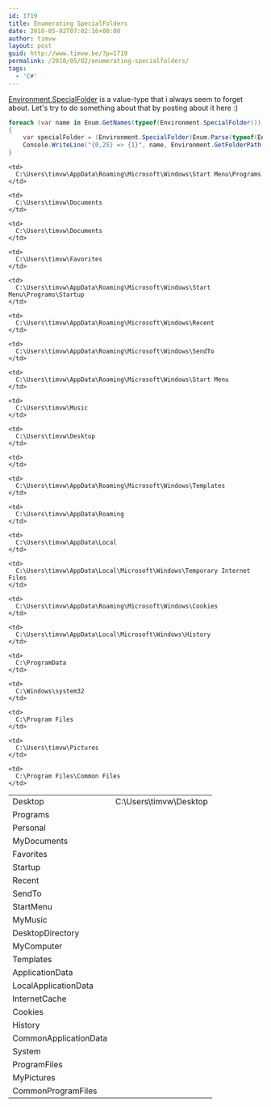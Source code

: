 ```yaml
---
id: 1719
title: Enumerating SpecialFolders
date: 2010-05-02T07:02:16+00:00
author: timvw
layout: post
guid: http://www.timvw.be/?p=1719
permalink: /2010/05/02/enumerating-specialfolders/
tags:
  - 'C#'
---
```

[Environment.SpecialFolder](http://msdn.microsoft.com/en-us/library/system.environment.specialfolder.aspx) is a value-type that i always seem to forget about. Let's try to do something about that by posting about it here :)

```csharp
foreach (var name in Enum.GetNames(typeof(Environment.SpecialFolder)))
{
	var specialFolder = (Environment.SpecialFolder)Enum.Parse(typeof(Environment.SpecialFolder), name);
	Console.WriteLine("{0,25} => {1}", name, Environment.GetFolderPath(specialFolder));
}
```

<table>
  <tr>
    <td>
      Desktop
    </td>
    <td>
      C:\Users\timvw\Desktop
    </td>
  </tr>
  
  <tr>
    <td>
      Programs
    </td>
    
    <td>
      C:\Users\timvw\AppData\Roaming\Microsoft\Windows\Start Menu\Programs
    </td>
  </tr>
  
  <tr>
    <td>
      Personal
    </td>
    
    <td>
      C:\Users\timvw\Documents
    </td>
  </tr>
  
  <tr>
    <td>
      MyDocuments
    </td>
    
    <td>
      C:\Users\timvw\Documents
    </td>
  </tr>
  
  <tr>
    <td>
      Favorites
    </td>
    
    <td>
      C:\Users\timvw\Favorites
    </td>
  </tr>
  
  <tr>
    <td>
      Startup
    </td>
    
    <td>
      C:\Users\timvw\AppData\Roaming\Microsoft\Windows\Start Menu\Programs\Startup
    </td>
  </tr>
  
  <tr>
    <td>
      Recent
    </td>
    
    <td>
      C:\Users\timvw\AppData\Roaming\Microsoft\Windows\Recent
    </td>
  </tr>
  
  <tr>
    <td>
      SendTo
    </td>
    
    <td>
      C:\Users\timvw\AppData\Roaming\Microsoft\Windows\SendTo
    </td>
  </tr>
  
  <tr>
    <td>
      StartMenu
    </td>
    
    <td>
      C:\Users\timvw\AppData\Roaming\Microsoft\Windows\Start Menu
    </td>
  </tr>
  
  <tr>
    <td>
      MyMusic
    </td>
    
    <td>
      C:\Users\timvw\Music
    </td>
  </tr>
  
  <tr>
    <td>
      DesktopDirectory
    </td>
    
    <td>
      C:\Users\timvw\Desktop
    </td>
  </tr>
  
  <tr>
    <td>
      MyComputer
    </td>
    
    <td>
    </td>
  </tr>
  
  <tr>
    <td>
      Templates
    </td>
    
    <td>
      C:\Users\timvw\AppData\Roaming\Microsoft\Windows\Templates
    </td>
  </tr>
  
  <tr>
    <td>
      ApplicationData
    </td>
    
    <td>
      C:\Users\timvw\AppData\Roaming
    </td>
  </tr>
  
  <tr>
    <td>
      LocalApplicationData
    </td>
    
    <td>
      C:\Users\timvw\AppData\Local
    </td>
  </tr>
  
  <tr>
    <td>
      InternetCache
    </td>
    
    <td>
      C:\Users\timvw\AppData\Local\Microsoft\Windows\Temporary Internet Files
    </td>
  </tr>
  
  <tr>
    <td>
      Cookies
    </td>
    
    <td>
      C:\Users\timvw\AppData\Roaming\Microsoft\Windows\Cookies
    </td>
  </tr>
  
  <tr>
    <td>
      History
    </td>
    
    <td>
      C:\Users\timvw\AppData\Local\Microsoft\Windows\History
    </td>
  </tr>
  
  <tr>
    <td>
      CommonApplicationData
    </td>
    
    <td>
      C:\ProgramData
    </td>
  </tr>
  
  <tr>
    <td>
      System
    </td>
    
    <td>
      C:\Windows\system32
    </td>
  </tr>
  
  <tr>
    <td>
      ProgramFiles
    </td>
    
    <td>
      C:\Program Files
    </td>
  </tr>
  
  <tr>
    <td>
      MyPictures
    </td>
    
    <td>
      C:\Users\timvw\Pictures
    </td>
  </tr>
  
  <tr>
    <td>
      CommonProgramFiles
    </td>
    
    <td>
      C:\Program Files\Common Files
    </td>
  </tr>
</table>
